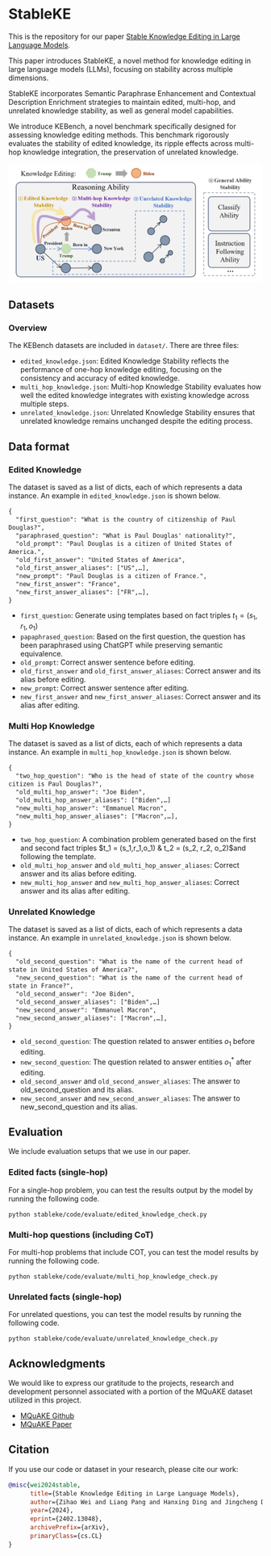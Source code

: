 # StableKE

This is the repository for our paper [Stable Knowledge Editing in Large Language Models](https://arxiv.org/abs/2402.13048).

This paper introduces StableKE, a novel method for knowledge editing in large language models (LLMs), focusing on stability across multiple dimensions. 

StableKE incorporates Semantic Paraphrase Enhancement and Contextual Description Enrichment strategies to maintain edited, multi-hop, and unrelated knowledge stability, as well as general model capabilities. 

We introduce KEBench, a novel benchmark specifically designed for assessing knowledge editing methods. This benchmark rigorously evaluates the stability of edited knowledge, its ripple effects across multi-hop knowledge integration, the preservation of unrelated knowledge.

<img src="./figs/four_aspect_stability.png" width="600">

## Datasets

### Overview 
The KEBench datasets are included in `dataset/`. There are three files:
* `edited_knowledge.json`: Edited Knowledge Stability reflects the performance of one-hop knowledge editing, focusing on the consistency and accuracy of edited knowledge.
* `multi_hop_knowledge.json`: Multi-hop Knowledge Stability evaluates how well the edited knowledge integrates with existing knowledge across multiple steps.
* `unrelated_knowledge.json`: Unrelated Knowledge Stability ensures that unrelated knowledge remains unchanged despite the editing process.

## Data format

### Edited Knowledge
The dataset is saved as a list of dicts, each of which represents a data instance. An example in `edited_knowledge.json` is shown below.

```
{
  "first_question": "What is the country of citizenship of Paul Douglas?",
  "paraphrased_question": "What is Paul Douglas' nationality?",
  "old_prompt": "Paul Douglas is a citizen of United States of America.",
  "old_first_answer": "United States of America",
  "old_first_answer_aliases": ["US",…],
  "new_prompt": "Paul Douglas is a citizen of France.",
  "new_first_answer": "France",
  "new_first_answer_aliases": ["FR",…],
}
```
* `first_question`:  Generate using templates based on fact triples $t_1 = (s_1,r_1,o_1)$
* `papaphrased_question`: Based on the first question, the question has been paraphrased using ChatGPT while preserving semantic equivalence.
* `old_prompt`: Correct answer sentence before editing.
* `old_first_answer` and `old_first_answer_aliases`: Correct answer and its alias before editing.
* `new_prompt`: Correct answer sentence after editing.
* `new_first_answer` and `new_first_answer_aliases`: Correct answer and its alias after editing.

###  Multi Hop Knowledge
The dataset is saved as a list of dicts, each of which represents a data instance. An example in `multi_hop_knowledge.json` is shown below.

```
{
  "two_hop_question": "Who is the head of state of the country whose citizen is Paul Douglas?",
  "old_multi_hop_answer": "Joe Biden",
  "old_multi_hop_answer_aliases": ["Biden",…]
  "new_multi_hop_answer": "Emmanuel Macron",
  "new_multi_hop_answer_aliases": ["Macron",…],
}
```
* `two_hop_question`: A combination problem generated based on the first and second fact triples $t_1 = (s_1,r_1,o_1) & t_2 = (s_2, r_2, o_2)$and following the template.
* `old_multi_hop_answer` and `old_multi_hop_answer_aliases`: Correct answer and its alias before editing.
* `new_multi_hop_answer` and `new_multi_hop_answer_aliases`: Correct answer and its alias after editing.

###  Unrelated Knowledge
The dataset is saved as a list of dicts, each of which represents a data instance. An example in `unrelated_knowledge.json` is shown below.

```
{
  "old_second_question": "What is the name of the current head of state in United States of America?",
  "new_second_question": "What is the name of the current head of state in France?",
  "old_second_answer": "Joe Biden",
  "old_second_answer_aliases": ["Biden",…]
  "new_second_answer": "Emmanuel Macron",
  "new_second_answer_aliases": ["Macron",…],
}
```
* `old_second_question`: The question related to answer entities $o_1$ before editing.
* `new_second_question`: The question related to answer entities $o_1^*$ after editing.
* `old_second_answer` and `old_second_answer_aliases`: The answer to old_second_question and its alias.
* `new_second_answer` and `new_second_answer_aliases`: The answer to new_second_question and its alias.


## Evaluation


We include evaluation setups that we use in our paper.

### Edited facts (single-hop)
For a single-hop problem, you can test the results output by the model by running the following code.
```
python stableke/code/evaluate/edited_knowledge_check.py
```
### Multi-hop questions (including CoT)
For multi-hop problems that include COT, you can test the model results by running the following code.
```
python stableke/code/evaluate/multi_hop_knowledge_check.py
```
### Unrelated facts (single-hop)
For unrelated questions, you can test the model results by running the following code.
```
python stableke/code/evaluate/unrelated_knowledge_check.py
```
## Acknowledgments
We would like to express our gratitude to the projects, research and development personnel associated with a portion of the MQuAKE dataset utilized in this project.
- [MQuAKE Github](https://github.com/princeton-nlp/MQuAKE)
- [MQuAKE Paper](https://arxiv.org/abs/2305.14795)

## Citation
If you use our code or dataset in your research, please cite our work:


```bibtex
@misc{wei2024stable,
      title={Stable Knowledge Editing in Large Language Models}, 
      author={Zihao Wei and Liang Pang and Hanxing Ding and Jingcheng Deng and Huawei Shen and Xueqi Cheng},
      year={2024},
      eprint={2402.13048},
      archivePrefix={arXiv},
      primaryClass={cs.CL}
}
```
